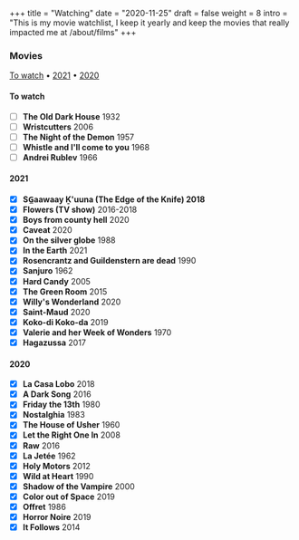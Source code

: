 +++
title = "Watching"
date = "2020-11-25"
draft = false
weight = 8
intro = "This is my movie watchlist, I keep it yearly and keep the movies that really impacted me at /about/films"
+++


### Movies

[To watch](#to-watch) •
[2021](#2021) •
[2020](#2020)

#### To watch

<div class="checklist">

- [ ] **The Old Dark House** 1932
- [ ] **Wristcutters** 2006
- [ ] **The Night of the Demon** 1957
- [ ] **Whistle and I'll come to you** 1968
- [ ] **Andrei Rublev** 1966

</div>

#### 2021

<div class="checklist">

- [x] **SG̲aawaay Ḵ'uuna (The Edge of the Knife) 2018**
- [x] **Flowers (TV show)** 2016-2018
- [x] **Boys from county hell** 2020
- [x] **Caveat** 2020
- [x] **On the silver globe** 1988
- [x] **In the Earth** 2021
- [x] **Rosencrantz and Guildenstern are dead** 1990
- [x] **Sanjuro** 1962
- [x] **Hard Candy** 2005
- [x] **The Green Room** 2015
- [x] **Willy's Wonderland** 2020
- [x] **Saint-Maud** 2020
- [x] **Koko-di Koko-da** 2019
- [x] **Valerie and her Week of Wonders** 1970
- [x] **Hagazussa** 2017

</div>

#### 2020

<div class="checklist">

- [x] **La Casa Lobo** 2018
- [x] **A Dark Song** 2016
- [x] **Friday the 13th** 1980
- [x] **Nostalghia** 1983
- [x] **The House of Usher** 1960
- [x] **Let the Right One In** 2008
- [x] **Raw** 2016
- [x] **La Jetée** 1962
- [x] **Holy Motors** 2012
- [x] **Wild at Heart** 1990
- [x] **Shadow of the Vampire** 2000
- [x] **Color out of Space** 2019
- [x] **Offret** 1986
- [x] **Horror Noire** 2019
- [x] **It Follows** 2014

</div>
